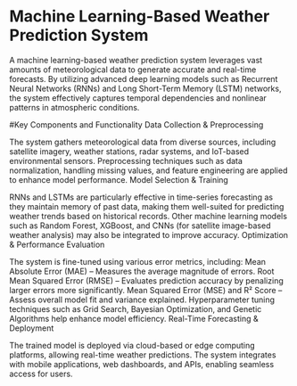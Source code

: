 # Machine Learning-Based Weather Prediction System
A machine learning-based weather prediction system leverages vast amounts of meteorological data to generate accurate and real-time forecasts. By utilizing advanced deep learning models such as Recurrent Neural Networks (RNNs) and Long Short-Term Memory (LSTM) networks, the system effectively captures temporal dependencies and nonlinear patterns in atmospheric conditions.

#Key Components and Functionality
Data Collection & Preprocessing

The system gathers meteorological data from diverse sources, including satellite imagery, weather stations, radar systems, and IoT-based environmental sensors.
Preprocessing techniques such as data normalization, handling missing values, and feature engineering are applied to enhance model performance.
Model Selection & Training

RNNs and LSTMs are particularly effective in time-series forecasting as they maintain memory of past data, making them well-suited for predicting weather trends based on historical records.
Other machine learning models such as Random Forest, XGBoost, and CNNs (for satellite image-based weather analysis) may also be integrated to improve accuracy.
Optimization & Performance Evaluation

The system is fine-tuned using various error metrics, including:
Mean Absolute Error (MAE) – Measures the average magnitude of errors.
Root Mean Squared Error (RMSE) – Evaluates prediction accuracy by penalizing larger errors more significantly.
Mean Squared Error (MSE) and R² Score – Assess overall model fit and variance explained.
Hyperparameter tuning techniques such as Grid Search, Bayesian Optimization, and Genetic Algorithms help enhance model efficiency.
Real-Time Forecasting & Deployment

The trained model is deployed via cloud-based or edge computing platforms, allowing real-time weather predictions.
The system integrates with mobile applications, web dashboards, and APIs, enabling seamless access for users.
